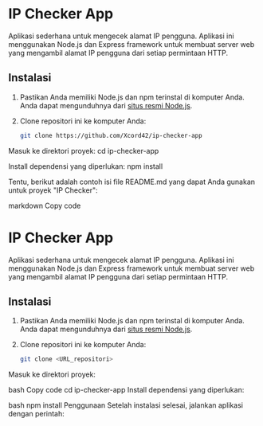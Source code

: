 # IP Checker App

Aplikasi sederhana untuk mengecek alamat IP pengguna. Aplikasi ini menggunakan Node.js dan Express framework untuk membuat server web yang mengambil alamat IP pengguna dari setiap permintaan HTTP.

## Instalasi

1. Pastikan Anda memiliki Node.js dan npm terinstal di komputer Anda. Anda dapat mengunduhnya dari [situs resmi Node.js](https://nodejs.org/).

2. Clone repositori ini ke komputer Anda:
   ```bash
   git clone https://github.com/Xcord42/ip-checker-app

Masuk ke direktori proyek:
cd ip-checker-app


Install dependensi yang diperlukan:
npm install



Tentu, berikut adalah contoh isi file README.md yang dapat Anda gunakan untuk proyek "IP Checker":

markdown
Copy code
# IP Checker App

Aplikasi sederhana untuk mengecek alamat IP pengguna. Aplikasi ini menggunakan Node.js dan Express framework untuk membuat server web yang mengambil alamat IP pengguna dari setiap permintaan HTTP.

## Instalasi

1. Pastikan Anda memiliki Node.js dan npm terinstal di komputer Anda. Anda dapat mengunduhnya dari [situs resmi Node.js](https://nodejs.org/).

2. Clone repositori ini ke komputer Anda:
   ```bash
   git clone <URL_repositori>
Masuk ke direktori proyek:

bash
Copy code
cd ip-checker-app
Install dependensi yang diperlukan:

bash
npm install
Penggunaan
Setelah instalasi selesai, jalankan aplikasi dengan perintah:
